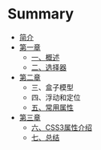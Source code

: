 # Summary

* [简介](README.md)
* [第一章](di-yi-zhang.md)
  * [一、概述](di-yi-zhang/yi-3001-gai-shu.md)
  * [二、选择器](di-yi-zhang/er-3001-xuan-ze-qi.md)
* [第二章](di-er-zhang.md)
  * 三、盒子模型
  * 四、浮动和定位
  * [五、常用属性](di-er-zhang/wu-3001-chang-yong-shu-xing.md)
* [第三章](di-san-zhang.md)
  * [六、CSS3属性介绍](di-san-zhang/liu-3001-css3-shu-xing-jie-shao.md)
  * [七、总结](di-san-zhang/qi-3001-zong-jie.md)

